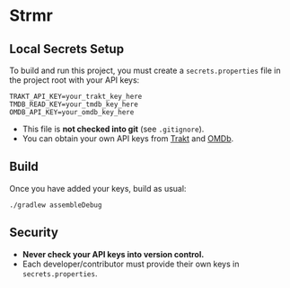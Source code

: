 # Strmr

## Local Secrets Setup

To build and run this project, you must create a `secrets.properties` file in the project root with your API keys:

```
TRAKT_API_KEY=your_trakt_key_here
TMDB_READ_KEY=your_tmdb_key_here
OMDB_API_KEY=your_omdb_key_here
```

- This file is **not checked into git** (see `.gitignore`).
- You can obtain your own API keys from [Trakt](https://trakt.tv/oauth/applications) and [OMDb](https://www.omdbapi.com/apikey.aspx).

## Build

Once you have added your keys, build as usual:

```
./gradlew assembleDebug
```

## Security
- **Never check your API keys into version control.**
- Each developer/contributor must provide their own keys in `secrets.properties`. 